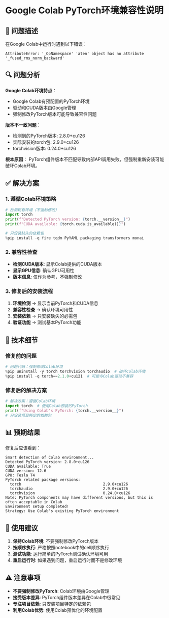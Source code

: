 # Google Colab PyTorch环境兼容性说明

## 🚨 问题描述

在Google Colab中运行时遇到以下错误：
```
AttributeError: '_OpNamespace' 'aten' object has no attribute '_fused_rms_norm_backward'
```

## 🔍 问题分析

**Google Colab环境特点**：
- Google Colab有预配置的PyTorch环境
- 驱动和CUDA版本由Google管理
- 强制修改PyTorch版本可能导致兼容性问题

**版本不一致问题**：
- 检测到的PyTorch版本: 2.8.0+cu126
- 实际安装的torch包: 2.9.0+cu126  
- torchvision版本: 0.24.0+cu126

**根本原因**：
PyTorch组件版本不匹配导致内部API调用失败，但强制重新安装可能破坏Colab环境。

## ✅ 解决方案

### 1. **遵循Colab环境策略**
```python
# 检测现有环境（不强制修改）
import torch
print(f"Detected PyTorch version: {torch.__version__}")
print(f"CUDA available: {torch.cuda.is_available()}")

# 只安装缺失的依赖包
%pip install -q fire tqdm PyYAML packaging transformers monai
```

### 2. **兼容性检查**
- **检测CUDA版本**: 显示Colab提供的CUDA版本
- **显示GPU信息**: 确认GPU可用性
- **版本信息**: 仅作为参考，不强制修改

### 3. **修复后的安装流程**
1. **环境检测** → 显示当前PyTorch和CUDA信息
2. **兼容性检查** → 确认环境可用性
3. **安装依赖** → 只安装缺失的必需包
4. **验证功能** → 测试基本PyTorch功能

## 🔧 技术细节

### 修复前的问题
```python
# 问题代码：强制修改Colab环境
%pip uninstall -y torch torchvision torchaudio  # 破坏Colab环境
%pip install -q torch==2.1.0+cu121  # 可能与Colab驱动不兼容
```

### 修复后的解决方案
```python
# 解决方案：遵循Colab环境
import torch  # 使用Colab预装的PyTorch
print(f"Using Colab's PyTorch: {torch.__version__}")
# 只安装项目特定的依赖包
```

## 📊 预期结果

修复后应该看到：
```
Smart detection of Colab environment...
Detected PyTorch version: 2.8.0+cu126
CUDA available: True
CUDA version: 12.6
GPU: Tesla T4
PyTorch related package versions:
  torch                                    2.9.0+cu126
  torchaudio                               2.9.0+cu126
  torchvision                              0.24.0+cu126
Note: PyTorch components may have different versions, but this is often acceptable in Colab
Environment setup completed!
Strategy: Use Colab's existing PyTorch environment
```

## 🚀 使用建议

1. **保持Colab环境**: 不要强制修改PyTorch版本
2. **按顺序执行**: 严格按照notebook中的cell顺序执行
3. **测试功能**: 运行简单的PyTorch测试确认环境可用
4. **重启运行时**: 如果遇到问题，重启运行时而不是修改环境

## ⚠️ 注意事项

- **不要强制修改PyTorch**: Colab环境由Google管理
- **接受版本差异**: PyTorch组件版本差异在Colab中很常见
- **专注项目依赖**: 只安装项目特定的依赖包
- **利用Colab优势**: 使用Colab预优化的环境配置
